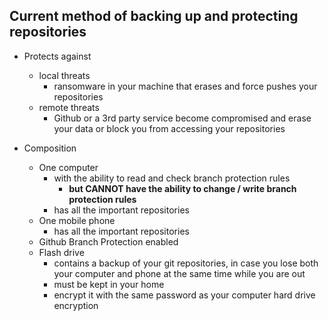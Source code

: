 ## Current method of backing up and protecting repositories

- Protects against
  - local threats
    - ransomware in your machine that erases and force pushes your repositories
  - remote threats
    - Github or a 3rd party service become compromised and erase your data or block you from accessing your repositories

- Composition
  - One computer
    - with the ability to read and check branch protection rules
      - **but CANNOT have the ability to change / write branch protection rules**
    - has all the important repositories
  - One mobile phone
    - has all the important repositories
  - Github Branch Protection enabled
  - Flash drive
    - contains a backup of your git repositories, in case you lose both your computer and phone at the same time while you are out
    - must be kept in your home
    - encrypt it with the same password as your computer hard drive encryption

